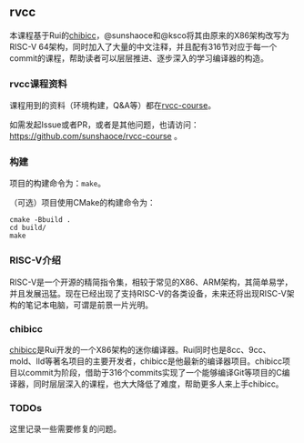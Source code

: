 ## rvcc

本课程基于Rui的[chibicc](https://github.com/rui314/chibicc)，@sunshaoce和@ksco将其由原来的X86架构改写为RISC-V 64架构，同时加入了大量的中文注释，并且配有316节对应于每一个commit的课程，帮助读者可以层层推进、逐步深入的学习编译器的构造。

### rvcc课程资料

课程用到的资料（环境构建，Q&A等）都在[rvcc-course](https://github.com/sunshaoce/rvcc-course)。

如需发起Issue或者PR，或者是其他问题，也请访问：https://github.com/sunshaoce/rvcc-course 。

### 构建
项目的构建命令为：`make`。

（可选）项目使用CMake的构建命令为：
```shell
cmake -Bbuild .
cd build/
make
```

### RISC-V介绍
RISC-V是一个开源的精简指令集，相较于常见的X86、ARM架构，其简单易学，并且发展迅猛。现在已经出现了支持RISC-V的各类设备，未来还将出现RISC-V架构的笔记本电脑，可谓是前景一片光明。

### chibicc

[chibicc](https://github.com/rui314/chibicc)是Rui开发的一个X86架构的迷你编译器。Rui同时也是8cc、9cc、mold、lld等著名项目的主要开发者，chibicc是他最新的编译器项目。chibicc项目以commit为阶段，借助于316个commits实现了一个能够编译Git等项目的C编译器，同时层层深入的课程，也大大降低了难度，帮助更多人来上手chibicc。

### TODOs

这里记录一些需要修复的问题。
